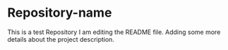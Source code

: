 # Repository-name
This is a test Repository
I am editing the README file. Adding some more details about the project description.
